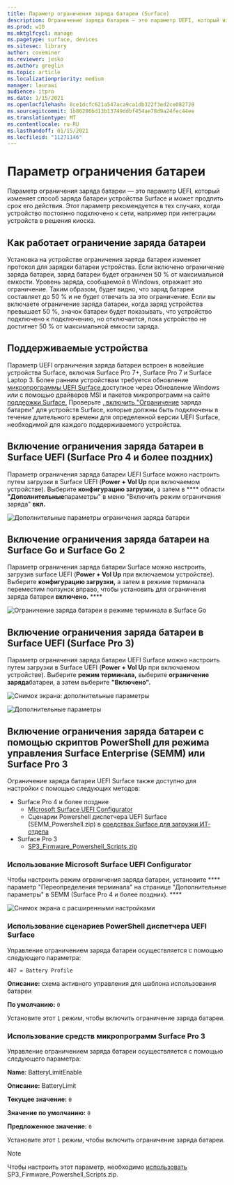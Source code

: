```yaml
---
title: Параметр ограничения заряда батареи (Surface)
description: Ограничение заряда батареи — это параметр UEFI, который изменяет способ зарядки батареи устройства Surface и может продлить срок его действия.
ms.prod: w10
ms.mktglfcycl: manage
ms.pagetype: surface, devices
ms.sitesec: library
author: coveminer
ms.reviewer: jesko
ms.author: greglin
ms.topic: article
ms.localizationpriority: medium
manager: laurawi
audience: itpro
ms.date: 1/15/2021
ms.openlocfilehash: 8ce1dcfc621a547aca9ca1db322f3ed2ce082728
ms.sourcegitcommit: 1b86286bd13b13749ddbf454ae78d9a24fec44ee
ms.translationtype: MT
ms.contentlocale: ru-RU
ms.lasthandoff: 01/15/2021
ms.locfileid: "11271146"
---
```

# Параметр ограничения батареи

Параметр ограничения заряда батареи — это параметр UEFI, который изменяет способ заряда батареи устройства Surface и может продлить срок его действия. Этот параметр рекомендуется в тех случаях, когда устройство постоянно подключено к сети, например при интеграции устройств в решения киоска.  

##  <a name="how-battery-limit-works"></a>Как работает ограничение заряда батареи

Установка на устройстве ограничения заряда батареи изменяет протокол для зарядки батареи устройства. Если включено ограничение заряда батареи, заряд батареи будет ограничен 50 % от максимальной емкости. Уровень заряда, сообщаемой в Windows, отражает это ограничение. Таким образом, будет видно, что заряд батареи составляет до 50 % и не будет отвечать за это ограничение. Если вы включаете ограничение заряда батареи, когда заряд устройства превышает 50 %, значок батареи будет показывать, что устройство подключено к подключению, но отключается, пока устройство не достигнет 50 % от максимальной емкости заряда.  

##  <a name="supported-devices"></a>Поддерживаемые устройства

Параметр UEFI ограничения заряда батареи встроен в новейшие устройства Surface, включая Surface Pro 7+, Surface Pro 7 и Surface Laptop 3. Более ранним устройствам требуется обновление [микропрограммы UEFI Surface,](manage-surface-driver-and-firmware-updates.md)доступное через Обновление Windows или с помощью драйверов MSI и пакетов микропрограмм на сайте [поддержки Surface.](https://support.microsoft.com/help/4023482/surface-download-drivers-and-firmware-for-surface) Проверьте [, включить "Ограничение](https://support.microsoft.com/help/4464941) заряда батареи" для устройств Surface, которые должны быть подключены в течение длительного времени для определенной версии UEFI Surface, необходимой для каждого поддерживаемого устройства. 

##  <a name="enabling-battery-limit-in-surface-uefi-(surface-pro-4-and-later)"></a>Включение ограничения заряда батареи в Surface UEFI (Surface Pro 4 и более поздних)

Параметр ограничения заряда батареи UEFI Surface можно настроить путем загрузки в Surface UEFI (**Power + Vol Up** при включаемом устройстве). Выберите **конфигурацию загрузки,** а затем в **** области **"Дополнительные**параметры" в меню "Включить режим ограничения заряда" **вкл.**  

![Дополнительные параметры ограничения заряда батареи](images/enable-bl.png) 

##  <a name="enabling-battery-limit-on-surface-go-and-surface-go-2"></a>Включение ограничения заряда батареи на Surface Go и Surface Go 2
Параметр ограничения заряда батареи Surface можно настроить, загрузив surface UEFI (**Power + Vol Up** при включаемом устройстве). Выберите **конфигурацию загрузки,** а затем в режиме терминала переместим ползунок вправо, чтобы установить для ограничения заряда батареи **включено.** ****  

![Ограничение заряда батареи в режиме терминала в Surface Go](images/go-batterylimit.png) 

##  <a name="enabling-battery-limit-in-surface-uefi-(surface-pro-3)"></a>Включение ограничения заряда батареи в Surface UEFI (Surface Pro 3)

Параметр ограничения заряда батареи UEFI Surface можно настроить путем загрузки в Surface UEFI (**Power + Vol Up** при включаемом устройстве). Выберите **режим терминала,** выберите **ограничение заряда**батареи, а затем выберите **"Включено".**

![Снимок экрана: дополнительные параметры](images/enable-bl-sp3.png) 

![Дополнительные параметры](images/enable-bl-sp3-2.png) 

##  <a name="enabling-battery-limit-using-surface-enterprise-management-mode-(semm)-or-surface-pro-3-firmware-powershell-scripts"></a>Включение ограничения заряда батареи с помощью скриптов PowerShell для режима управления Surface Enterprise (SEMM) или Surface Pro 3

Ограничение заряда батареи UEFI Surface также доступно для настройки с помощью следующих методов:

- Surface Pro 4 и более поздние 
    - [Microsoft Surface UEFI Configurator](https://docs.microsoft.com/surface/surface-enterprise-management-mode)  
    - Сценарии Powershell диспетчера UEFI Surface (SEMM_Powershell.zip) в [средствах Surface для загрузки ИТ-отдела](https://www.microsoft.com/download/details.aspx?id=46703)
- Surface Pro 3 
    - [SP3_Firmware_Powershell_Scripts.zip](https://www.microsoft.com/download/details.aspx?id=46703)

###  <a name="using-microsoft-surface-uefi-configurator"></a>Использование Microsoft Surface UEFI Configurator

Чтобы настроить режим ограничения заряда батареи, установите **** параметр "Переопределения терминала" на странице "Дополнительные параметры" в SEMM (Surface Pro 4 и более поздних). ****

![Снимок экрана с расширенными настройками](images/semm-bl.png)

###  <a name="using-surface-uefi-manager-powershell-scripts"></a>Использование сценариев PowerShell диспетчера UEFI Surface

Управление ограничением заряда батареи осуществляется с помощью следующего параметра:  

`407 = Battery Profile`

**Описание:** схема активного управления для шаблона использования батареи

**По умолчанию:**  `0` 

Установите этот `1` режим, чтобы включить ограничение заряда батареи.

###  <a name="using-surface-pro-3-firmware-tools"></a>Использование средств микропрограмм Surface Pro 3

Управление ограничением заряда батареи осуществляется с помощью следующего параметра:  

**Name**: BatteryLimitEnable

**Описание:** BatteryLimit

**Текущее значение:**  `0` 

**Значение по умолчанию:** `0`

**Предложенное значение:** `0` 

Установите этот `1` режим, чтобы включить ограничение заряда батареи.

>[!NOTE]
>Чтобы настроить этот параметр, необходимо [ использовать ](https://www.microsoft.com/download/details.aspx?id=46703)SP3_Firmware_Powershell_Scripts.zip. 

